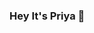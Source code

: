 ### Hey It's Priya 👋

<!--
**Priya-Zoxima/Priya-Zoxima** is a ✨ _special_ ✨ repository because its `README.md` (this file) appears on your GitHub profile.

Here are some ideas to get you started:

- 🔭 I’m currently working on Node js 
- 🌱 I’m currently learning Java
- 👯 I’m looking to collaborate on Open-source
- 💬 Ask me about MERN
- 📫 How to reach me: priya.ranjan@zoxima.com
- ⚡ Strong Believe: Never Give Up Attitude
-->
